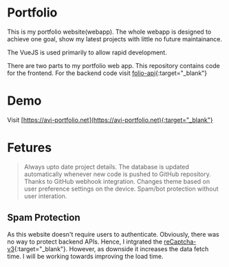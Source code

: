 # Portfolio

This is my portfolio website(webapp). The whole webapp is designed to achieve one goal, show my latest projects with little no future maintainance. 

The VueJS is used primarily to allow rapid development. 

There are two parts to my portfolio web app. This repository contains code for the frontend. For the backend code visit [folio-api](https://github.com/avipl/folio_apis){:target="_blank"}

# Demo

Visit [https://avi-portfolio.net](https://avi-portfolio.net){:target="_blank"}

# Fetures

> Always upto date project details. The database is updated automatically whenever new code is pushed to GitHub repository. Thanks to GitHub webhook integration. 
> Changes theme based on user preference settings on the device.
> Spam/bot protection without user interation.

## Spam Protection

As this website doesn't require users to authenticate. Obviously, there was no way to protect backend APIs. Hence, I intgrated the [reCaptcha-v3](https://google.com){:target="_blank"}. However, as downside it increases the data fetch time. I will be working towards improving the load time. 
